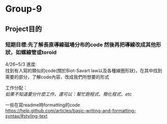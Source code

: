 # Group-9

## Project目的
### 短期目標:先了解長直導線磁場分布的code 然後再把導線改成其他形狀，如螺線管或toroid

4/26~5/3 進度:  
找到有人寫的類似的code(關於Biot-Savart law以及各種線圈形狀)，在其中找到需要的部分，了解code內容，改成我們所想要的形式



工作分配：  
*如果不知道要分什麼工作，還可以：幫忙跑程式、簡化程式、etc*  
  
    
    



一些在寫readme時formatting的code  
https://help.github.com/articles/basic-writing-and-formatting-syntax/#styling-text
